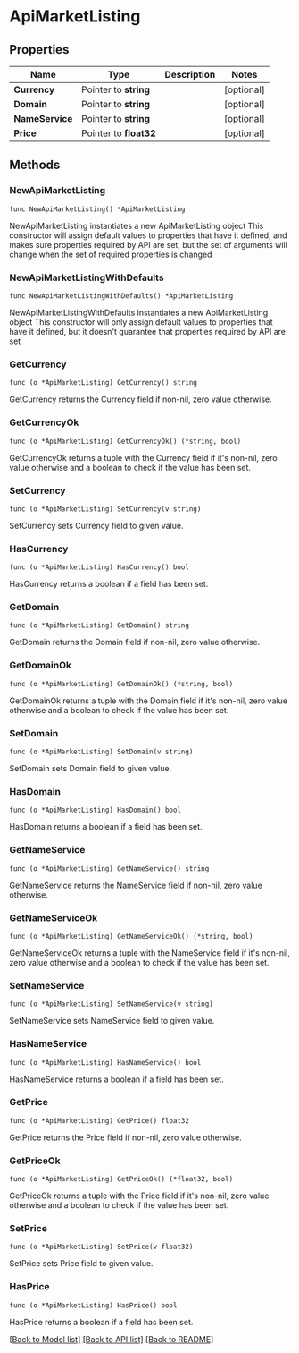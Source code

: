 # ApiMarketListing

## Properties

Name | Type | Description | Notes
------------ | ------------- | ------------- | -------------
**Currency** | Pointer to **string** |  | [optional] 
**Domain** | Pointer to **string** |  | [optional] 
**NameService** | Pointer to **string** |  | [optional] 
**Price** | Pointer to **float32** |  | [optional] 

## Methods

### NewApiMarketListing

`func NewApiMarketListing() *ApiMarketListing`

NewApiMarketListing instantiates a new ApiMarketListing object
This constructor will assign default values to properties that have it defined,
and makes sure properties required by API are set, but the set of arguments
will change when the set of required properties is changed

### NewApiMarketListingWithDefaults

`func NewApiMarketListingWithDefaults() *ApiMarketListing`

NewApiMarketListingWithDefaults instantiates a new ApiMarketListing object
This constructor will only assign default values to properties that have it defined,
but it doesn't guarantee that properties required by API are set

### GetCurrency

`func (o *ApiMarketListing) GetCurrency() string`

GetCurrency returns the Currency field if non-nil, zero value otherwise.

### GetCurrencyOk

`func (o *ApiMarketListing) GetCurrencyOk() (*string, bool)`

GetCurrencyOk returns a tuple with the Currency field if it's non-nil, zero value otherwise
and a boolean to check if the value has been set.

### SetCurrency

`func (o *ApiMarketListing) SetCurrency(v string)`

SetCurrency sets Currency field to given value.

### HasCurrency

`func (o *ApiMarketListing) HasCurrency() bool`

HasCurrency returns a boolean if a field has been set.

### GetDomain

`func (o *ApiMarketListing) GetDomain() string`

GetDomain returns the Domain field if non-nil, zero value otherwise.

### GetDomainOk

`func (o *ApiMarketListing) GetDomainOk() (*string, bool)`

GetDomainOk returns a tuple with the Domain field if it's non-nil, zero value otherwise
and a boolean to check if the value has been set.

### SetDomain

`func (o *ApiMarketListing) SetDomain(v string)`

SetDomain sets Domain field to given value.

### HasDomain

`func (o *ApiMarketListing) HasDomain() bool`

HasDomain returns a boolean if a field has been set.

### GetNameService

`func (o *ApiMarketListing) GetNameService() string`

GetNameService returns the NameService field if non-nil, zero value otherwise.

### GetNameServiceOk

`func (o *ApiMarketListing) GetNameServiceOk() (*string, bool)`

GetNameServiceOk returns a tuple with the NameService field if it's non-nil, zero value otherwise
and a boolean to check if the value has been set.

### SetNameService

`func (o *ApiMarketListing) SetNameService(v string)`

SetNameService sets NameService field to given value.

### HasNameService

`func (o *ApiMarketListing) HasNameService() bool`

HasNameService returns a boolean if a field has been set.

### GetPrice

`func (o *ApiMarketListing) GetPrice() float32`

GetPrice returns the Price field if non-nil, zero value otherwise.

### GetPriceOk

`func (o *ApiMarketListing) GetPriceOk() (*float32, bool)`

GetPriceOk returns a tuple with the Price field if it's non-nil, zero value otherwise
and a boolean to check if the value has been set.

### SetPrice

`func (o *ApiMarketListing) SetPrice(v float32)`

SetPrice sets Price field to given value.

### HasPrice

`func (o *ApiMarketListing) HasPrice() bool`

HasPrice returns a boolean if a field has been set.


[[Back to Model list]](../README.md#documentation-for-models) [[Back to API list]](../README.md#documentation-for-api-endpoints) [[Back to README]](../README.md)


